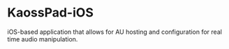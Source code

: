 # KaossPad-iOS
iOS-based application that allows for AU hosting and configuration for real time audio manipulation.
